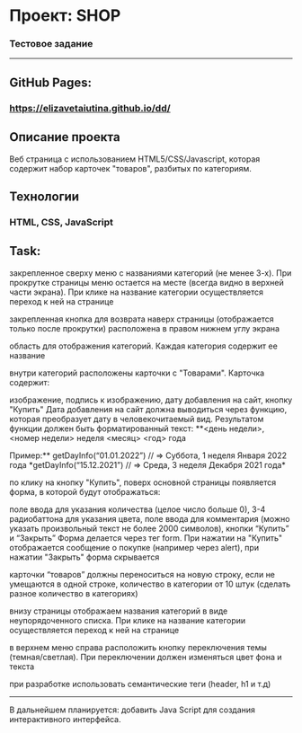 # Проект: SHOP

### Тестовое задание

---

## GitHub Pages:

### https://elizavetaiutina.github.io/dd/

## Описание проекта

Веб страница с использованием HTML5/CSS/Javascript, которая содержит набор карточек "товаров", разбитых по категориям.

## Технологии

### HTML, CSS, JavaScript

## Task:

закрепленное сверху меню с названиями категорий (не менее 3-х). При прокрутке страницы меню остается на месте (всегда видно в верхней части экрана). При клике на название категории осуществляется переход к ней на странице

закрепленная кнопка для возврата наверх страницы (отображается только после прокрутки) расположена в правом нижнем углу экрана

область для отображения категорий. Каждая категория содержит ее название

внутри категорий расположены карточки с "Товарами". Карточка содержит:

изображение,
подпись к изображению,
дату добавления на сайт,
кнопку "Купить"
Дата добавления на сайт должна выводиться через функцию, которая преобразует дату в человекочитаемый вид. Результатом функции должен быть форматированный текст: \*\*<день недели>, <номер недели> неделя <месяц> <год> года

Пример:\** getDayInfo(“01.01.2022”) // => Суббота, 1 неделя Января 2022 года
*getDayInfo(“15.12.2021”) // => Среда, 3 неделя Декабря 2021 года\*

по клику на кнопку "Купить", поверх основной страницы появляется форма, в которой будут отображаться:

поле ввода для указания количества (целое число больше 0),
3-4 радиобаттона для указания цвета,
поле ввода для комментария (можно указать произвольный текст не более 2000 символов),
кнопки “Купить” и “Закрыть”
Форма делается через тег form. При нажатии на "Купить" отображается сообщение о покупке (например через alert), при нажатии "Закрыть" форма скрывается

карточки “товаров” должны переноситься на новую строку, если не умещаются в одной строке, количество в категории от 10 штук (сделать разное количество в категориях)

внизу страницы отображаем названия категорий в виде неупорядоченного списка. При клике на название категории осуществляется переход к ней на странице

в верхнем меню справа расположить кнопку переключения темы (темная/светлая). При переключении должен изменяться цвет фона и текста

при разработке использовать семантические теги (header, h1 и т.д)

---

В дальнейшем планируется: добавить Java Script для создания интерактивного интерфейса.
